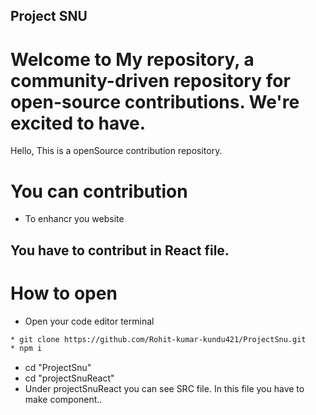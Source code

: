 ## Project SNU

# Welcome  to My repository, a community-driven repository for open-source contributions. We're excited to have.

Hello,
This is a openSource contribution repository.

# You can contribution 
* To enhancr you website


## You have to contribut in React file. 

# How to open
* Open your code editor terminal

```bash
* git clone https://github.com/Rohit-kumar-kundu421/ProjectSnu.git
* npm i  
 ```



* cd "ProjectSnu"
* cd "projectSnuReact"
* Under projectSnuReact you can see SRC file. In this file you have to make component..
